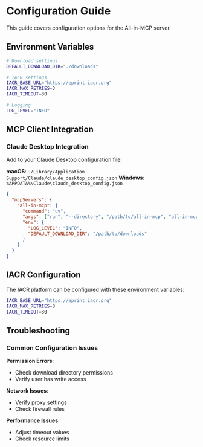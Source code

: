 # Configuration Guide

This guide covers configuration options for the All-in-MCP server.

## Environment Variables

```bash
# Download settings
DEFAULT_DOWNLOAD_DIR="./downloads"

# IACR settings
IACR_BASE_URL="https://eprint.iacr.org"
IACR_MAX_RETRIES=3
IACR_TIMEOUT=30

# Logging
LOG_LEVEL="INFO"
```

## MCP Client Integration

### Claude Desktop Integration

Add to your Claude Desktop configuration file:

**macOS**: `~/Library/Application Support/Claude/claude_desktop_config.json`
**Windows**: `%APPDATA%\Claude\claude_desktop_config.json`

```json
{
  "mcpServers": {
    "all-in-mcp": {
      "command": "uv",
      "args": ["run", "--directory", "/path/to/all-in-mcp", "all-in-mcp"],
      "env": {
        "LOG_LEVEL": "INFO",
        "DEFAULT_DOWNLOAD_DIR": "/path/to/downloads"
      }
    }
  }
}
```

## IACR Configuration

The IACR platform can be configured with these environment variables:

```bash
IACR_BASE_URL="https://eprint.iacr.org"
IACR_MAX_RETRIES=3
IACR_TIMEOUT=30
```

## Troubleshooting

### Common Configuration Issues

**Permission Errors**:

- Check download directory permissions
- Verify user has write access

**Network Issues**:

- Verify proxy settings
- Check firewall rules

**Performance Issues**:

- Adjust timeout values
- Check resource limits

